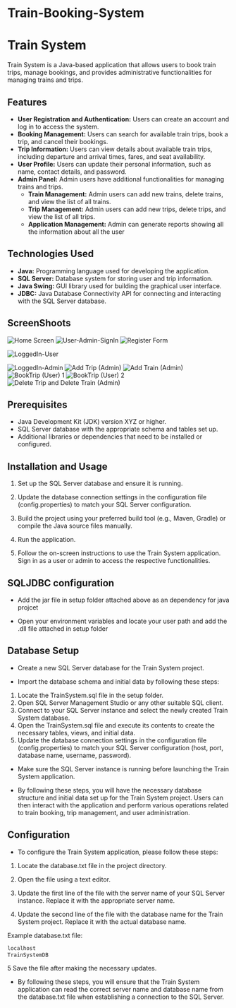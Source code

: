 # Train-Booking-System


# Train System

Train System is a Java-based application that allows users to book train trips, manage bookings, and provides administrative functionalities for managing trains and trips.

## Features

- **User Registration and Authentication:** Users can create an account and log in to access the system.
- **Booking Management:** Users can search for available train trips, book a trip, and cancel their bookings.
- **Trip Information:** Users can view details about available train trips, including departure and arrival times, fares, and seat availability.
- **User Profile:** Users can update their personal information, such as name, contact details, and password.
- **Admin Panel:** Admin users have additional functionalities for managing trains and trips.
  - **Train Management:** Admin users can add new trains, delete trains, and view the list of all trains.
  - **Trip Management:** Admin users can add new trips, delete trips, and view the list of all trips.
  - **Application Management:** Admin can generate reports showing all the information about all the user

## Technologies Used

- **Java:** Programming language used for developing the application.
- **SQL Server:** Database system for storing user and trip information.
- **Java Swing:** GUI library used for building the graphical user interface.
- **JDBC:** Java Database Connectivity API for connecting and interacting with the SQL Server database.

## ScreenShoots
![Home Screen](https://github.com/OmarGaafar1/Train-Booking-System/assets/92587188/aa77672d-cb06-40f1-8bcc-08830dd41aa9)
![User-Admin-SignIn](https://github.com/OmarGaafar1/Train-Booking-System/assets/92587188/9a837fa5-e41b-4f95-93b4-604452443053)
![Register Form](https://github.com/OmarGaafar1/Train-Booking-System/assets/92587188/6b74a643-5971-47e4-a72a-1bf6cb198007)

![LoggedIn-User](https://github.com/OmarGaafar1/Train-Booking-System/assets/92587188/ac22bdea-9286-48b6-97b4-c107ba6d06d7)

![LoggedIn-Admin](https://github.com/OmarGaafar1/Train-Booking-System/assets/92587188/4e57cdfd-e4ff-4e93-9450-2566b8877771)
![Add Trip (Admin)](https://github.com/OmarGaafar1/Train-Booking-System/assets/92587188/e85682bc-230a-4506-9f0f-73bc1d6c941e)
![Add Train (Admin)](https://github.com/OmarGaafar1/Train-Booking-System/assets/92587188/99324e16-5971-4d02-bebd-25e928b5e4c8)
![BookTrip (User) 1](https://github.com/OmarGaafar1/Train-Booking-System/assets/92587188/594c8a45-b68a-4d65-ab1e-b8d56c5cb5ee)
![BookTrip (User) 2](https://github.com/OmarGaafar1/Train-Booking-System/assets/92587188/0527714d-2e80-4f6b-8efc-7bbe88df90c5)
![Delete Trip and Delete Train (Admin)](https://github.com/OmarGaafar1/Train-Booking-System/assets/92587188/3d579cb8-f9f5-4424-b744-dd600db71be1)




## Prerequisites

- Java Development Kit (JDK) version XYZ or higher.
- SQL Server database with the appropriate schema and tables set up.
- Additional libraries or dependencies that need to be installed or configured.

## Installation and Usage

1. Set up the SQL Server database and ensure it is running.

2. Update the database connection settings in the configuration file (config.properties) to match your SQL Server configuration.

3. Build the project using your preferred build tool (e.g., Maven, Gradle) or compile the Java source files manually.

4. Run the application.

5. Follow the on-screen instructions to use the Train System application. Sign in as a user or admin to access the respective   functionalities.



## SQLJDBC configuration

- Add the jar file in setup folder attached above as an dependency for java projcet

- Open your environment variables and locate your user path and add the .dll file attached in setup folder

## Database Setup

- Create a new SQL Server database for the Train System project.

- Import the database schema and initial data by following these steps:

1. Locate the TrainSystem.sql file in the setup folder.
2. Open SQL Server Management Studio or any other suitable SQL client.
3. Connect to your SQL Server instance and select the newly created Train System database.
4. Open the TrainSystem.sql file and execute its contents to create the necessary tables, views, and initial data.
5. Update the database connection settings in the configuration file (config.properties) to match your SQL Server configuration (host, port, database name, username, password).

- Make sure the SQL Server instance is running before launching the Train System application.

- By following these steps, you will have the necessary database structure and initial data set up for the Train System project. Users can then interact with the application and perform various operations related to train booking, trip management, and user administration.


## Configuration

- To configure the Train System application, please follow these steps:

1. Locate the database.txt file in the project directory.

2. Open the file using a text editor.

3. Update the first line of the file with the server name of your SQL Server instance. Replace it with the appropriate server name.

4. Update the second line of the file with the database name for the Train System project. Replace it with the actual database name.

Example database.txt file:
  ```bash
localhost
TrainSystemDB
```
5 Save the file after making the necessary updates.

- By following these steps, you will ensure that the Train System application can read the correct server name and database name from the database.txt file when establishing a connection to the SQL Server.
